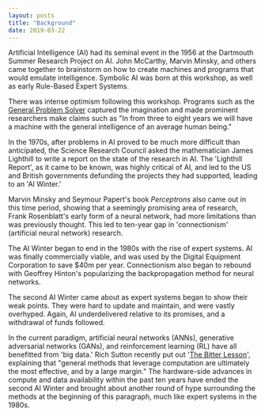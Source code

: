 ```yaml
---
layout: posts
title: "Background"
date: 2019-03-22
---
```


Artificial Intelligence (AI) had its seminal event in the 1956 at the Dartmouth Summer Research Project on AI.
John McCarthy, Marvin Minsky, and others came together to brainstorm on how to create machines and programs that would emulate intelligence.
Symbolic AI was born at this workshop, as well as early Rule-Based Expert Systems.

There was intense optimism following this workshop. Programs such as the [General Problem Solver](https://en.wikipedia.org/wiki/General_Problem_Solver)
captured the imagination and made prominent researchers make claims such as "In from three to eight years we will have a machine with the general intelligence of an average human being."

In the 1970s, after problems in AI proved to be much more difficult than anticipated, the Science Research Council asked
the mathematician James Lighthill to write a report on the state of the research in AI. The 'Lighthill Report', as it came to be known, was highly
critical of AI, and led to the US and British governments defunding the projects they had supported, leading to an 'AI Winter.'

Marvin Minsky and Seymour Papert's book <em>Perceptrons</em> also came out in this time period, showing that a seemingly promising area of research,
Frank Rosenblatt's early form of a neural network, had more limitations than was previously thought.
This led to ten-year gap in 'connectionism' (artificial neural network) research.

The AI Winter began to end in the 1980s with the rise of expert systems. AI was finally commercially viable, and was used by the Digital Equipment
Corporation to save $40m per year. Connectionism also began to rebound with Geoffrey Hinton's popularizing the backpropagation method for neural
networks.

The second AI Winter came about as expert systems began to show their weak points. They were hard to update and maintain, and were vastly overhyped.
Again, AI underdelivered relative to its promises, and a withdrawal of funds followed.

In the current paradigm, artificial neural networks (ANNs), generative adversarial networks (GANs), and reinforcement learning (RL) have all benefitted from 'big data.'
Rich Sutton recently put out '[The Bitter Lesson](http://www.incompleteideas.net/IncIdeas/BitterLesson.html)', explaining that "general methods that leverage computation are ultimately the most effective, and by a large margin."
The hardware-side advances in compute and data availability within the past ten years have ended the second AI Winter and brought about another round
of hype surrounding the methods at the beginning of this paragraph, much like expert systems in the 1980s.
